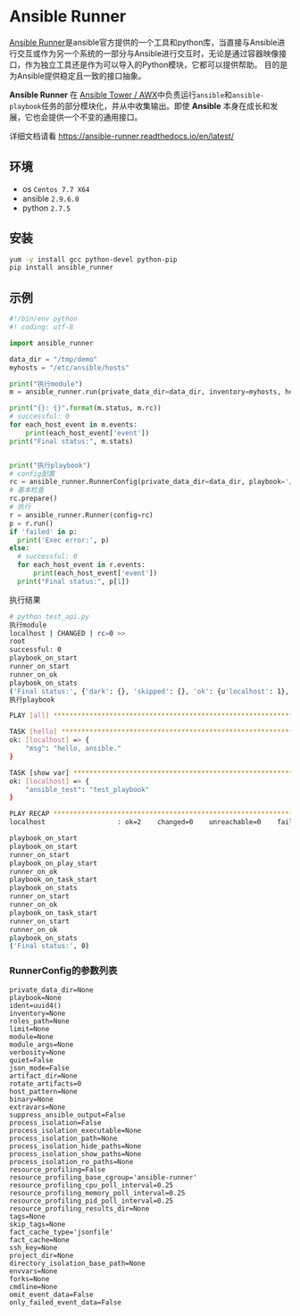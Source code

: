 # Ansible Runner

[Ansible Runner](https://github.com/ansible/ansible-runner)是ansible官方提供的一个工具和python库，当直接与Ansible进行交互或作为另一个系统的一部分与Ansible进行交互时，无论是通过容器映像接口，作为独立工具还是作为可以导入的Python模块，它都可以提供帮助。 目的是为Ansible提供稳定且一致的接口抽象。

**Ansible Runner** 在 [Ansible Tower / AWX](https://github.com/ansible/awx)中负责运行`ansible`和`ansible-playbook`任务的部分模块化，并从中收集输出。即使 **Ansible** 本身在成长和发展，它也会提供一个不变的通用接口。

详细文档请看 https://ansible-runner.readthedocs.io/en/latest/



## 环境

- os `Centos 7.7 X64`
- ansible `2.9.6.0`
- python `2.7.5`



## 安装

```bash
yum -y install gcc python-devel python-pip
pip install ansible_runner
```



## 示例

```python
#!/bin/env python
#! coding: utf-8

import ansible_runner

data_dir = "/tmp/demo"
myhosts = "/etc/ansible/hosts"

print("执行module")
m = ansible_runner.run(private_data_dir=data_dir, inventory=myhosts, host_pattern='localhost', module='shell', module_args='whoami', extravars={"ansible_ssh_pass": "123456"})

print("{}: {}".format(m.status, m.rc))
# successful: 0
for each_host_event in m.events:
    print(each_host_event['event'])
print("Final status:", m.stats)


print("执行playbook")
# config配置
rc = ansible_runner.RunnerConfig(private_data_dir=data_dir, playbook='/etc/ansible/test.yml', inventory=myhosts,extravars={"ansible_test": "test_playbook"})
# 基本检查
rc.prepare()
# 执行
r = ansible_runner.Runner(config=rc)
p = r.run()
if 'failed' in p:
  print('Exec error:', p)
else:
  # successful: 0
  for each_host_event in r.events:
      print(each_host_event['event'])
  print("Final status:", p[1])
```

执行结果

```bash
# python test_api.py 
执行module
localhost | CHANGED | rc=0 >>
root
successful: 0
playbook_on_start
runner_on_start
runner_on_ok
playbook_on_stats
('Final status:', {'dark': {}, 'skipped': {}, 'ok': {u'localhost': 1}, 'processed': {u'localhost': 1}, 'failures': {}, 'changed': {u'localhost': 1}})
执行playbook

PLAY [all] *********************************************************************

TASK [hello] *******************************************************************
ok: [localhost] => {
    "msg": "hello, ansible."
}

TASK [show var] ****************************************************************
ok: [localhost] => {
    "ansible_test": "test_playbook"
}

PLAY RECAP *********************************************************************
localhost                  : ok=2    changed=0    unreachable=0    failed=0    skipped=0    rescued=0    ignored=0   

playbook_on_start
playbook_on_start
runner_on_start
playbook_on_play_start
runner_on_ok
playbook_on_task_start
playbook_on_stats
runner_on_start
runner_on_ok
playbook_on_task_start
runner_on_start
runner_on_ok
playbook_on_stats
('Final status:', 0)
```



### RunnerConfig的参数列表

```
private_data_dir=None
playbook=None
ident=uuid4()
inventory=None
roles_path=None
limit=None
module=None
module_args=None
verbosity=None
quiet=False
json_mode=False
artifact_dir=None
rotate_artifacts=0
host_pattern=None
binary=None
extravars=None
suppress_ansible_output=False
process_isolation=False
process_isolation_executable=None
process_isolation_path=None
process_isolation_hide_paths=None
process_isolation_show_paths=None
process_isolation_ro_paths=None
resource_profiling=False
resource_profiling_base_cgroup='ansible-runner'
resource_profiling_cpu_poll_interval=0.25
resource_profiling_memory_poll_interval=0.25
resource_profiling_pid_poll_interval=0.25
resource_profiling_results_dir=None
tags=None
skip_tags=None
fact_cache_type='jsonfile'
fact_cache=None
ssh_key=None
project_dir=None
directory_isolation_base_path=None
envvars=None
forks=None
cmdline=None
omit_event_data=False
only_failed_event_data=False
```

